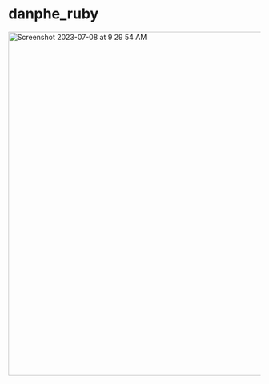 # danphe_ruby

<img width="686" alt="Screenshot 2023-07-08 at 9 29 54 AM" src="https://github.com/Pralish/danphe_ruby/assets/50227291/f7cea217-1cf2-40d5-a36f-aa5462f75ad9">

